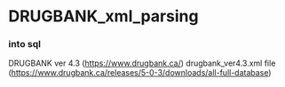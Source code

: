 # DRUGBANK_xml_parsing
### into sql

DRUGBANK ver 4.3 (https://www.drugbank.ca/)
drugbank_ver4.3.xml file (https://www.drugbank.ca/releases/5-0-3/downloads/all-full-database)
